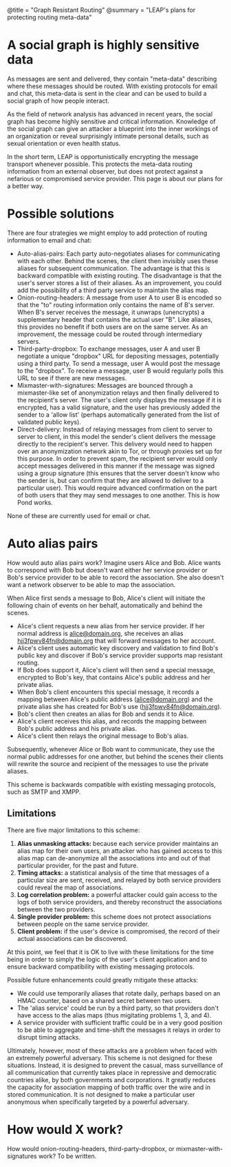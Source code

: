 @title = "Graph Resistant Routing"
@summary = "LEAP's plans for protecting routing meta-data"

# A social graph is highly sensitive data

As messages are sent and delivered, they contain "meta-data" describing where these messages should be routed. With existing protocols for email and chat, this meta-data is sent in the clear and can be used to build a social graph of how people interact.

As the field of network analysis has advanced in recent years, the social graph has become highly sensitive and critical information. Knowledge of the social graph can give an attacker a blueprint into the inner workings of an organization or reveal surprisingly intimate personal details, such as sexual orientation or even health status.

In the short term, LEAP is opportunistically encrypting the message transport whenever possible. This protects the meta-data routing information from an external observer, but does not protect against a nefarious or compromised service provider. This page is about our plans for a better way.

# Possible solutions

There are four strategies we might employ to add protection of routing information to email and chat:

* Auto-alias-pairs: Each party auto-negotiates aliases for communicating with each other. Behind the scenes, the client then invisibly uses these aliases for subsequent communication. The advantage is that this is backward compatible with existing routing. The disadvantage is that the user's server stores a list of their aliases. As an improvement, you could add the possibility of a third party service to maintain the alias map.
* Onion-routing-headers: A message from user A to user B is encoded so that the "to" routing information only contains the name of B's server. When B's server receives the message, it unwraps (unencrypts) a supplementary header that contains the actual user "B". Like aliases, this provides no benefit if both users are on the same server. As an improvement, the message could be routed through intermediary servers.
* Third-party-dropbox: To exchange messages, user A and user B negotiate a unique "dropbox" URL for depositing messages, potentially using a third party. To send a message, user A would post the message to the "dropbox". To receive a message, user B would regularly polls this URL to see if there are new messages.
* Mixmaster-with-signatures: Messages are bounced through a mixmaster-like set of anonymization relays and then finally delivered to the recipient's server. The user's client only displays the message if it is encrypted, has a valid signature, and the user has previously added the sender to a 'allow list' (perhaps automatically generated from the list of validated public keys).
* Direct-delivery: Instead of relaying messages from client to server to server to client, in this model the sender's client delivers the message directly to the recipient's server. This delivery would need to happen over an anonymization network akin to Tor, or through proxies set up for this purpose. In order to prevent spam, the recipient server would only accept messages delivered in this manner if the message was signed using a group signature (this ensures that the server doesn't know who the sender is, but can confirm that they are allowed to deliver to a particular user). This would require advanced confirmation on the part of both users that they may send messages to one another. This is how Pond works.


None of these are currently used for email or chat.

# Auto alias pairs

How would auto alias pairs work? Imagine users Alice and Bob. Alice wants to correspond with Bob but doesn't want either her service provider or Bob's service provider to be able to record the association. She also doesn't want a network observer to be able to map the association.

When Alice first sends a message to Bob, Alice's client will initiate the following chain of events on her behalf, automatically and behind the scenes.

* Alice's client requests a new alias from her service provider. If her normal address is alice@domain.org, she receives an alias hjj3fpwv84fn@domain.org that will forward messages to her account.
* Alice's client uses automatic key discovery and validation to find Bob's public key and discover if Bob's service provider supports map resistant routing.
* If Bob does support it, Alice's client will then send a special message, encrypted to Bob's key, that contains Alice's public address and her private alias.
* When Bob's client encounters this special message, it records a mapping between Alice's public address (alice@domain.org) and the private alias she has created for Bob's use (hjj3fpwv84fn@domain.org).
* Bob's client then creates an alias for Bob and sends it to Alice.
* Alice's client receives this alias, and records the mapping between Bob's public address and his private alias.
* Alice's client then relays the original message to Bob's alias.

Subsequently, whenever Alice or Bob want to communicate, they use the normal public addresses for one another, but behind the scenes their clients will rewrite the source and recipient of the messages to use the private aliases.

This scheme is backwards compatible with existing messaging protocols, such as SMTP and XMPP.

## Limitations

There are five major limitations to this scheme:

1. **Alias unmasking attacks:** because each service provider maintains an alias map for their own users, an attacker who has gained access to this alias map can de-anonymize all the associations into and out of that particular provider, for the past and future.
2. **Timing attacks:** a statistical analysis of the time that messages of a particular size are sent, received, and relayed by both service providers could reveal the map of associations.
3. **Log correlation problem:** a powerful attacker could gain access to the logs of both service providers, and thereby reconstruct the associations between the two providers.
4. **Single provider problem:** this scheme does not protect associations between people on the same service provider.
5. **Client problem:** if the user's device is compromised, the record of their actual associations can be discovered.

At this point, we feel that it is OK to live with these limitations for the time being in order to simply the logic of the user's client application and to ensure backward compatibility with existing messaging protocols.

Possible future enhancements could greatly mitigate these attacks:

* We could use temporarily aliases that rotate daily, perhaps based on an HMAC counter, based on a shared secret between two users.
* The 'alias service' could be run by a third party, so that providers don't have access to the alias maps (thus migitating problems 1, 3, and 4).
* A service provider with sufficient traffic could be in a very good position to be able to aggregate and time-shift the messages it relays in order to disrupt timing attacks.

Ultimately, however, most of these attacks are a problem when faced with an extremely powerful adversary. This scheme is not designed for these situations. Instead, it is designed to prevent the casual, mass surveillance of all communication that currently takes place in repressive and democratic countries alike, by both governments and corporations. It greatly reduces the capacity for association mapping of both traffic over the wire and in stored communication. It is not designed to make a particular user anonymous when specifically targeted by a powerful adversary.

# How would X work?

How would onion-routing-headers, third-party-dropbox, or mixmaster-with-signatures work? To be written.

